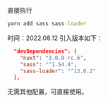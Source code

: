 直接执行
```cmd
yarn add sass sass-loader
```

时间：2022.08.12
引入版本如下：
```json
  "devDependencies": {
    "nuxt": "3.0.0-rc.6",
    "sass": "^1.54.4",
    "sass-loader": "^13.0.2"
  },
```

无需其他配置，可直接使用。
